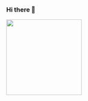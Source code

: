 ### Hi there 👋

<!--
**killmytime/killmytime** is a ✨ _special_ ✨ repository because its `README.md` (this file) appears on your GitHub profile.

Here are some ideas to get you started:

- 🔭 I’m currently working on ...
- 🌱 I’m currently learning ...
- 👯 I’m looking to collaborate on ...
- 🤔 I’m looking for help with ...
- 💬 Ask me about ...
- 📫 How to reach me: ...
- 😄 Pronouns: ...
- ⚡ Fun fact: ...
-->
<a href="https://github.com/killmytime">
  <img height=200 align="center" src="https://github-readme-stats-ma7z5z5ce-killmytime.vercel.app/api?username=killmytime&theme=cobalt" />
</a>

